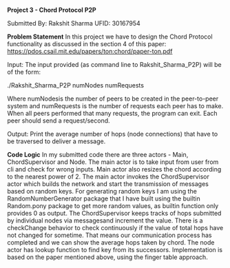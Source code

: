 **Project 3 - Chord Protocol P2P**

Submitted By: Rakshit Sharma
UFID: 30167954

**Problem Statement**
In this project we have to design the Chord Protocol functionality as discussed in the section 4 of this paper: https://pdos.csail.mit.edu/papers/ton:chord/paper-ton.pdf

Input: The input provided (as command line to Rakshit_Sharma_P2P) will be of the form:

./Rakshit_Sharma_P2P numNodes  numRequests

Where numNodesis the number of peers to be created in the peer-to-peer system and numRequests is the number of requests each peer has to make.  When all peers performed that many requests, the program can exit.  Each peer should send a request/second.

Output: Print the average number of hops (node connections) that have to be traversed to deliver a message.

**Code Logic**
In my submitted code there are three actors - Main, ChordSupervisor and Node. The main actor is to take input from user from cli and check for wrong inputs. Main actor also resizes the chord according to the nearest power of 2. The main actor invokes the ChordSupervisor actor which builds the network and start the transmission of messages based on random keys. 
For generating random keys I am using the RandomNumberGenerator package that I have built using the builtin Random.pony package to get more random values, as builtin function only provides 0 as output.
The ChordSupervisor keeps tracks of hops submitted by individual nodes via messagesand increment the value. There is a checkChange behavior to check continuously if the value of total hops have not changed for sometime. That means our communication process has completed and we can show the average hops taken by chord.
The node actor has lookup function to find key from its successors. Implementation is based on the paper mentioned above, using the finger table approach.
